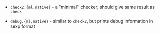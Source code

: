   * `check2.{ml,native}` - a "minimal" checker; should give same
    result as `check`

  * `debug.{ml,native}` - similar to `check2`, but prints debug
    information in sexp format
    
